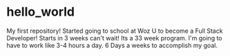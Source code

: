 # hello_world
My first repository!
Started going to school at Woz U to become a Full Stack Developer!
Starts in 3 weeks can't wait!
Its a 33 week program.
I'm going to have to work like 3-4 hours a day. 
6 Days a weeks to accomplish my goal.
